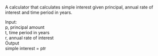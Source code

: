 A calculator that calculates simple interest given principal, annual rate of interest and time period in years.  
  
Input:  
     p, principal amount  
     t, time period in years  
     r, annual rate of interest  
Output  
     simple interest = p*t*r
